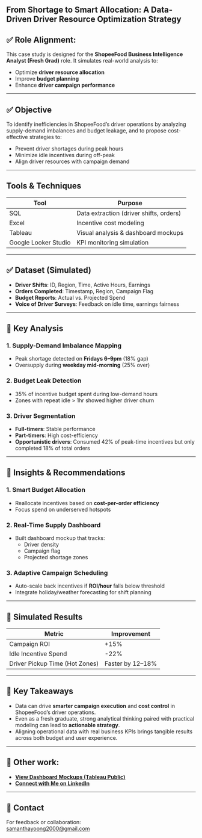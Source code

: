 ## **From Shortage to Smart Allocation: A Data-Driven Driver Resource Optimization Strategy**

## ✅ Role Alignment:
This case study is designed for the **ShopeeFood Business Intelligence Analyst (Fresh Grad)** role. It simulates real-world analysis to:
- Optimize **driver resource allocation**
- Improve **budget planning**
- Enhance **driver campaign performance**

---

## ✅ Objective
To identify inefficiencies in ShopeeFood’s driver operations by analyzing supply-demand imbalances and budget leakage, and to propose cost-effective strategies to:
- Prevent driver shortages during peak hours
- Minimize idle incentives during off-peak
- Align driver resources with campaign demand

---

## Tools & Techniques
| Tool            | Purpose                                |
|-----------------|----------------------------------------|
| SQL             | Data extraction (driver shifts, orders)|
| Excel           | Incentive cost modeling                |
| Tableau         | Visual analysis & dashboard mockups    |
| Google Looker Studio | KPI monitoring simulation         |

---

## ✅ Dataset (Simulated)
- **Driver Shifts**: ID, Region, Time, Active Hours, Earnings
- **Orders Completed**: Timestamp, Region, Campaign Flag
- **Budget Reports**: Actual vs. Projected Spend
- **Voice of Driver Surveys**: Feedback on idle time, earnings fairness

---

## 📌 Key Analysis

### 1. Supply-Demand Imbalance Mapping
- Peak shortage detected on **Fridays 6–9pm** (18% gap)
- Oversupply during **weekday mid-morning** (25% over)

### 2. Budget Leak Detection
- 35% of incentive budget spent during low-demand hours
- Zones with repeat idle > 1hr showed higher driver churn

### 3. Driver Segmentation
- **Full-timers**: Stable performance
- **Part-timers**: High cost-efficiency
- **Opportunistic drivers**: Consumed 42% of peak-time incentives but only completed 18% of total orders

---

## 📌 Insights & Recommendations

### 1. Smart Budget Allocation
- Reallocate incentives based on **cost-per-order efficiency**
- Focus spend on underserved hotspots

### 2. Real-Time Supply Dashboard
- Built dashboard mockup that tracks:
  - Driver density
  - Campaign flag
  - Projected shortage zones

### 3. Adaptive Campaign Scheduling
- Auto-scale back incentives if **ROI/hour** falls below threshold
- Integrate holiday/weather forecasting for shift planning

---

## 📌 Simulated Results
| Metric                         | Improvement        |
|--------------------------------|--------------------|
| Campaign ROI                  | +15%               |
| Idle Incentive Spend          | -22%               |
| Driver Pickup Time (Hot Zones)| Faster by 12–18%   |

---

## 📌 Key Takeaways
- Data can drive **smarter campaign execution** and **cost control** in ShopeeFood’s driver operations.
- Even as a fresh graduate, strong analytical thinking paired with practical modeling can lead to **actionable strategy**.
- Aligning operational data with real business KPIs brings tangible results across both budget and user experience.

---

## 📌 Other work:
- [**View Dashboard Mockups (Tableau Public)**](https://public.tableau.com/app/profile/samantha.yoong/vizzes)  
- [**Connect with Me on LinkedIn**](https://www.linkedin.com/in/samantha-yoong-8551b4226/)

---

## 📌 Contact
For feedback or collaboration:  
samanthayoong2000@gmail.com
